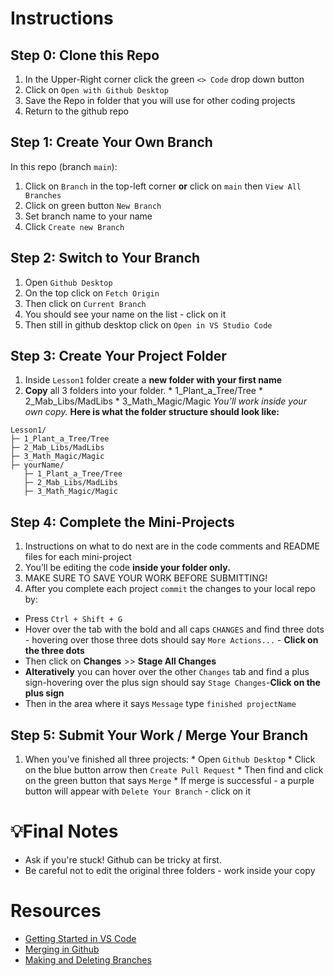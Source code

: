# Instructions
## Step 0: Clone this Repo
  1. In the Upper-Right corner click the green `<> Code` drop down button
  2. Click on `Open with Github Desktop`
  3. Save the Repo in folder that you will use for other coding projects
  4. Return to the github repo
## Step 1: Create Your Own Branch
In this repo (branch `main`): 
  1. Click on `Branch` in the top-left corner **or** click on `main` then `View All Branches`
  2. Click on green button `New Branch`
  3. Set branch name to your name
  4. Click `Create new Branch`
## Step 2: Switch to Your Branch
  1. Open `Github Desktop`
  2. On the top click on `Fetch Origin`
  3. Then click on `Current Branch`
  4. You should see your name on the list - click on it
  5. Then still in github desktop click on `Open in VS Studio Code`
## Step 3: Create Your Project Folder
  1. Inside `Lesson1` folder create a **new folder with your first name** 
  2. **Copy** all 3 folders into your folder.
    * 1_Plant_a_Tree/Tree
    * 2_Mab_Libs/MadLibs
    * 3_Math_Magic/Magic
  *You’ll work inside your own copy.*
**Here is what the folder structure should look like:**
```
Lesson1/
├─ 1_Plant_a_Tree/Tree
├─ 2_Mab_Libs/MadLibs
├─ 3_Math_Magic/Magic
├─ yourName/
   ├─ 1_Plant_a_Tree/Tree
   ├─ 2_Mab_Libs/MadLibs
   ├─ 3_Math_Magic/Magic
```
## Step 4: Complete the Mini-Projects
  1. Instructions on what to do next are in the code comments and README files for each mini-project
  2. You’ll be editing the code **inside your folder only.**
  3. MAKE SURE TO SAVE YOUR WORK BEFORE SUBMITTING!
  4. After you complete each project `commit` the changes to your local repo by:
  * Press `Ctrl + Shift + G`
  * Hover over the tab with the bold and all caps `CHANGES` and find three dots - hovering over those three dots should say `More Actions...` - **Click on the three dots**
  * Then click on **Changes** >> **Stage All Changes**
  * **Alteratively** you can hover over the other `Changes` tab and find a plus sign-hovering over the plus sign should say `Stage Changes`-**Click on the plus sign**
  * Then in the area where it says `Message` type `finished projectName`

## Step 5: Submit Your Work / Merge Your Branch
  1. When you've finished all three projects:
    * Open `Github Desktop`
    * Click on the blue button arrow then `Create Pull Request`
    *  Then find and click on the green button that says `Merge`
    *  If merge is successful - a purple button will appear with `Delete Your Branch` - click on it

# 💡Final Notes
* Ask if you're stuck! Github can be tricky at first.
* Be careful not to edit the original three folders - work inside your copy
   
# Resources
* [Getting Started in VS Code](https://code.visualstudio.com/docs/java/java-tutorial)
* [Merging in Github](https://docs.github.com/en/pull-requests/collaborating-with-pull-requests/incorporating-changes-from-a-pull-request/merging-a-pull-request)
* [Making and Deleting Branches](https://docs.github.com/en/pull-requests/collaborating-with-pull-requests/proposing-changes-to-your-work-with-pull-requests/creating-and-deleting-branches-within-your-repository)

